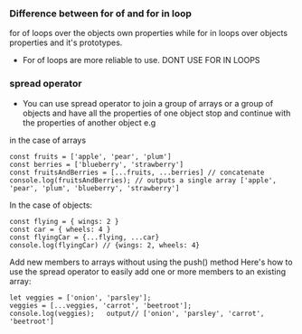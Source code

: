 ### Difference between for of and for in loop

for of loops over the objects own properties while for in loops over objects properties and
it's prototypes.

- For of loops are more reliable to use.
  DONT USE FOR IN LOOPS

### spread operator

- You can use spread operator to join a group of arrays or a group of objects and have all the properties of one object stop and continue with the properties of another object
  e.g

in the case of arrays

```
const fruits = ['apple', 'pear', 'plum']
const berries = ['blueberry', 'strawberry']
const fruitsAndBerries = [...fruits, ...berries] // concatenate
console.log(fruitsAndBerries); // outputs a single array ['apple', 'pear', 'plum', 'blueberry', 'strawberry']

```

In the case of objects:

```
const flying = { wings: 2 }
const car = { wheels: 4 }
const flyingCar = {...flying, ...car}
console.log(flyingCar) // {wings: 2, wheels: 4}
```

Add new members to arrays without using the push() method
Here's how to use the spread operator to easily add one or more members to an existing array:

```
let veggies = ['onion', 'parsley'];
veggies = [...veggies, 'carrot', 'beetroot'];
console.log(veggies);   output// ['onion', 'parsley', 'carrot', 'beetroot']

```
